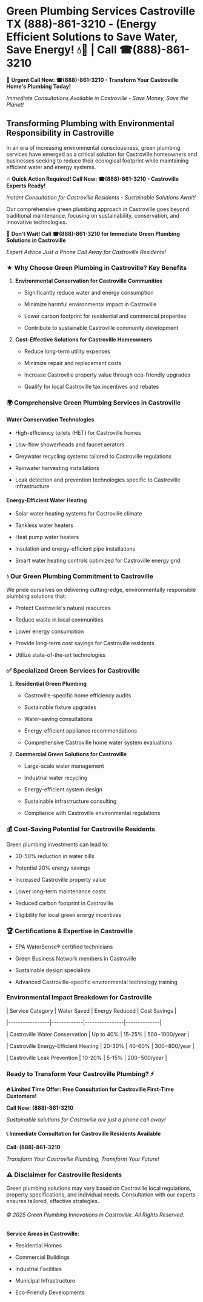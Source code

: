 # Green Plumbing Services Castroville TX (888)-861-3210 - (Energy Efficient Solutions to Save Water, Save Energy! 💧🌿 | Call ☎(888)-861-3210

🚨 **Urgent Call Now: ☎(888)-861-3210 - Transform Your Castroville Home's Plumbing Today!**
*Immediate Consultations Available in Castroville - Save Money, Save the Planet!*

## Transforming Plumbing with Environmental Responsibility in Castroville

In an era of increasing environmental consciousness, green plumbing services have emerged as a critical solution for Castroville homeowners and businesses seeking to reduce their ecological footprint while maintaining efficient water and energy systems. 

🔥 **Quick Action Required! Call Now: ☎(888)-861-3210 - Castroville Experts Ready!**
*Instant Consultation for Castroville Residents - Sustainable Solutions Await!*

Our comprehensive green plumbing approach in Castroville goes beyond traditional maintenance, focusing on sustainability, conservation, and innovative technologies.

🚨 **Don't Wait! Call ☎(888)-861-3210 for Immediate Green Plumbing Solutions in Castroville**
*Expert Advice Just a Phone Call Away for Castroville Residents!*

### ★ Why Choose Green Plumbing in Castroville? Key Benefits

1. **Environmental Conservation for Castroville Communities** 
   - Significantly reduce water and energy consumption
   - Minimize harmful environmental impact in Castroville
   - Lower carbon footprint for residential and commercial properties
   - Contribute to sustainable Castroville community development

2. **Cost-Effective Solutions for Castroville Homeowners** 
   - Reduce long-term utility expenses
   - Minimize repair and replacement costs
   - Increase Castroville property value through eco-friendly upgrades
   - Qualify for local Castroville tax incentives and rebates

### 🌍 Comprehensive Green Plumbing Services in Castroville

#### Water Conservation Technologies
- High-efficiency toilets (HET) for Castroville homes
- Low-flow showerheads and faucet aerators
- Greywater recycling systems tailored to Castroville regulations
- Rainwater harvesting installations
- Leak detection and prevention technologies specific to Castroville infrastructure

#### Energy-Efficient Water Heating
- Solar water heating systems for Castroville climate
- Tankless water heaters
- Heat pump water heaters
- Insulation and energy-efficient pipe installations
- Smart water heating controls optimized for Castroville energy grid

### 💧 Our Green Plumbing Commitment to Castroville

We pride ourselves on delivering cutting-edge, environmentally responsible plumbing solutions that:
- Protect Castroville's natural resources
- Reduce waste in local communities
- Lower energy consumption
- Provide long-term cost savings for Castroville residents
- Utilize state-of-the-art technologies

### ✅ Specialized Green Services for Castroville

1. **Residential Green Plumbing**
   - Castroville-specific home efficiency audits
   - Sustainable fixture upgrades
   - Water-saving consultations
   - Energy-efficient appliance recommendations
   - Comprehensive Castroville home water system evaluations

2. **Commercial Green Solutions for Castroville**
   - Large-scale water management
   - Industrial water recycling
   - Energy-efficient system design
   - Sustainable infrastructure consulting
   - Compliance with Castroville environmental regulations

### 💰 Cost-Saving Potential for Castroville Residents

Green plumbing investments can lead to:
- 30-50% reduction in water bills
- Potential 20% energy savings
- Increased Castroville property value
- Lower long-term maintenance costs
- Reduced carbon footprint in Castroville
- Eligibility for local green energy incentives

### 🏆 Certifications & Expertise in Castroville

- EPA WaterSense® certified technicians
- Green Business Network members in Castroville
- Sustainable design specialists
- Advanced Castroville-specific environmental technology training

### Environmental Impact Breakdown for Castroville

| Service Category | Water Saved | Energy Reduced | Cost Savings |
|-----------------|-------------|----------------|--------------|
| Castroville Water Conservation | Up to 40% | 15-25% | $500-$1000/year |
| Castroville Energy-Efficient Heating | 20-30% | 40-60% | $300-$800/year |
| Castroville Leak Prevention | 10-20% | 5-15% | $200-$500/year |

### Ready to Transform Your Castroville Plumbing? ⚡

**🔥 Limited Time Offer: Free Consultation for Castroville First-Time Customers!**

**Call Now: (888)-861-3210**
*Sustainable solutions for Castroville are just a phone call away!*

#### 📞 Immediate Consultation for Castroville Residents Available

**Call: (888)-861-3210**
*Transform Your Castroville Plumbing, Transform Your Future!*

### ⚠️ Disclaimer for Castroville Residents

Green plumbing solutions may vary based on Castroville local regulations, property specifications, and individual needs. Consultation with our experts ensures tailored, effective strategies.

###### © 2025 Green Plumbing Innovations in Castroville. All Rights Reserved.

**Service Areas in Castroville:** 
- Residential Homes
- Commercial Buildings
- Industrial Facilities
- Municipal Infrastructure
- Eco-Friendly Developments